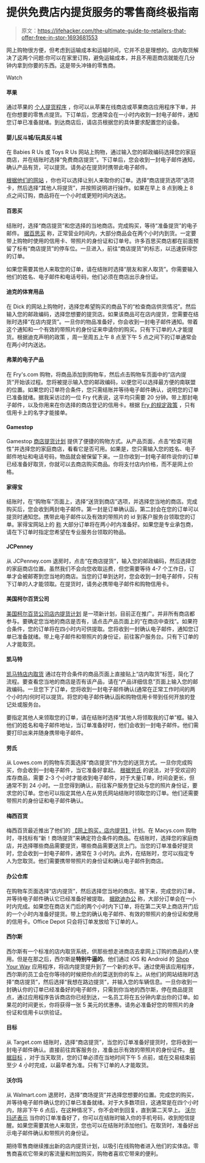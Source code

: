 # 提供免费店内提货服务的零售商终极指南

> 原文：<https://lifehacker.com/the-ultimate-guide-to-retailers-that-offer-free-in-stor-1693681553>

网上购物很方便，但考虑到运输成本和运输时间，它并不总是理想的。店内取货解决了这两个问题:你可以在家里订购，避免运输成本，并且不用逛商店就能在几分钟内拿到你要的东西。这是带头冲锋的零售商。

Watch

#### **苹果**

通过苹果的 [个人提货程序](https://www.apple.com/retail/personal-pickup/) ，你可以从苹果在线商店或苹果商店应用程序下单，并在你想要的零售点提货。下订单后，您通常会在一小时内收到一封电子邮件，通知您订单已准备就绪。到达商店后，请店员根据您的具体要求配置您的设备。

#### **婴儿反斗城/玩具反斗城**

在 Babies R Us 或 Toys R Us 网站上购物，通过输入您的邮政编码选择您的家庭商店，并在结账时选择“免费商店提货”。下订单后，您会收到一封电子邮件通知，确认产品有货，可以提货。请务必在提货时携带此电子邮件。

[根据他们的网站](http://www.toysrus.com/shop/index.jsp?categoryId=4033857) ，你也可以选择让别人来取你的订单。选择“商店提货选项”选项卡，然后选择“其他人将提货”，并按照说明进行操作。如果在早上 8 点到晚上 8 点之间订购，商品将在一个小时或更短时间内送达。

#### **百思买**

结账时，选择“商店提货”和您选择的当地商店。完成购买，等待“准备提货”的电子邮件。 [据百思买](http://www.bestbuy.com/site/help-topics/store-pickup/pcmcat204400050014.c?id=pcmcat204400050014) 称，正常营业时间内，大部分商品会在两个小时内到货。一定要带上购物时使用的信用卡、带照片的身份证和订单号。许多百思买商店都在前面预留了标有“商店提货”的停车位。一旦进入，前往“商店提货”的标志，以迅速获得您的订单。

如果您需要其他人来取您的订单，请在结账时选择“朋友和家人取货”。你需要输入他们的姓名、电子邮件和电话号码，他们必须在商店出示身份证。

#### **迪克的体育用品**

在 Dick 的网站上购物时，选择您希望购买的商品下的“检查商店供货情况”。然后输入您的邮政编码，选择您想要的提货店。如果该商品可在店内提货，您需要在结账时选择“在店内提货”。一旦你的物品准备好，你会收到一封电子邮件通知。带着这个通知和一个有效的带照片的身份证来申请你的购买。只有下订单的人才能提货。根据迪克声明的政策 ，周一至周五上午 8 点至下午 5 点之间下的订单通常会在两小时内送达。

#### **弗莱的电子产品**

在 Fry's.com 购物，将商品添加到购物车，然后点击购物车页面中的“店内提货”开始该过程。您将被提示输入您的邮政编码，以便您可以选择最方便的南联盟的位置。如果您的订单符合条件，您只需结账并等待电子邮件确认，说明您的订单已准备就绪。据我采访过的一位 Fry 代表说，这平均只需要 20 分钟。带上那封电子邮件，以及你用来在你选择的商店登记的信用卡。根据 [Fry 的规定政策](http://www.frys.com/template/help/index/FE30/Service3/Assistance/Middle_Topics/A2DomesticShipping) ，只有信用卡上的名字才能接单。

#### **Gamestop**

Gamestop [商店提货计划](http://www.gamestop.com/gs/landing/hops_info/) 提供了便捷的购物方式。从产品页面，点击“检查可用性”并选择您的家庭商店，看看它是否可用。如果是，您只需输入您的姓名、电子邮件地址和电话号码，物品就会被保留下来。一旦你收到一封电子邮件说你的订单已经准备好取货，你就可以去商店购买商品。你将支付店内价格，而不是网上价格。

#### **家得宝**

结账时，在“购物车”页面上，选择“送货到商店”选项，并选择您当地的商店。完成购买后，您会收到两封电子邮件。第一封是订单确认函，第二封会在您的订单可以提货时通知您。携带此电子邮件以及有效的带照片的 id 到客户服务台领取您的订单。家得宝网站上的 [称](http://www.homedepot.com/c/pick_up_in_store) 大部分订单将在两小时内准备好。如果您是专业承包商，请在下订单时指定您希望在专业服务台领取的物品。

#### **JCPenney**

从 JCPenney.com 退房时，点击“在商店提货”，输入您的邮政编码，然后选择您的家庭商店位置。虽然我们不会向您收取运费，但您需要等待 4-7 个工作日，订单才会被邮寄到您当地的商店。当您的订单到达时，您会收到一封电子邮件，只有下订单的人才能领取。在提货时，请务必携带电子邮件和购物信用卡。

#### **美国柯尔百货公司**

[美国柯尔百货公司店内提货计划](https://cs.kohls.com/app/answers/detail/a_id/1169/~/buy-online,-pick-up-in-store) 是一项新计划，目前正在推广。并非所有商店都参与。要确定您当地的商店是否有，请点击产品页面上的“在商店中查找”。如果符合条件，您的订单将在四小时内可供提取。您将收到一封确认电子邮件，通知您订单已准备就绪。带上电子邮件和带照片的身份证，前往客户服务台。只有下订单的人才能取货。

#### 凯马特

[凯马特店内取货](http://www.kmart.com/free-store-pick-up/dap-120000000360431) 通过在符合条件的商品页面上直接贴上“店内取货”标签，简化了流程。要查看您当地的商店是否有该产品，请在“产品详细信息”页面上输入您的邮政编码。一旦您下了订单，您将收到一封电子邮件确认(通常在正常工作时间的两个小时内)何时可以提货。将您的电子邮件确认函和购物信用卡带到任何开放的登记处或服务台。

要指定其他人来领取您的订单，请在结账时选择“其他人将领取我的订单”框。输入他们的姓名和电子邮件地址，当订单准备好时，他们会收到一封电子邮件。他们需要打印出来并随身携带电子邮件。

#### **劳氏**

从 Lowes.com 的购物车页面选择“商店提货”作为您的送货方式。一旦你完成购买，你会收到一封电子邮件，当它准备好拿起。 [根据劳氏](http://www.lowes.com/cd_shipping+and+delivery_378641591_) 的说法，对于受欢迎的库存商品，需要 2-3 个小时才能收到电子邮件，对于大量订单，时间会更长，但通常不到 24 小时。一旦您得到确认，前往客户服务登记处与您的照片身份证，要求您的订单。您也可以指定其他人在从劳氏网站结账时领取您的订单。他们还需要带照片的身份证和电子邮件确认。

#### **梅西百货**

梅西百货最近推出了他们的 [【网上购买，店内提货】](http://www1.macys.com/m/campaign/splash/buy-online-pickup-in-store/buy-online-pickup-in-store) 计划。在 Macys.com 购物时，寻找标有“新！商场提货”来确定符合条件的商品。在结账时，选择您的家庭商店，并选择哪些商品需要提货，哪些商品需要送货上门。当您的订单准备好提货时，您会收到一封电子邮件，通常在 3 小时内。此外，在结账时，您可以指定专人为您取货。他们需要携带带照片的身份证和确认电子邮件到商店。

#### **办公仓库**

在购物车页面选择“店内提货”，然后选择您当地的商店。接下来，完成您的订单，并等待电子邮件确认它已经准备好被提取。 [据欧迪办公](http://www.officedepot.com/a/promo/pages/buyonline/) 称，大部分订单会在一小时内完成。如果您在商店关门后的两个小时内下订单，将在第二天早上商店开门后的一个小时内准备好提货。带上您的确认电子邮件、有效的带照片的身份证和使用的信用卡。Office Depot 只会将订单发放给下订单的人。

#### **西尔斯**

西尔斯有一个标准的店内取货系统，供那些想走进商店去拿网上订购的商品的人使用。但是在那之后，西尔斯是**特别牛逼的**。他们通过 iOS 和 Android 的 [Shop Your Way](http://www.shopyourway.com/mobile) 应用程序，将店内提货提升到了一个新的水平。通过使用该应用程序，西尔斯的员工会在你等待的时候把你点的菜送到你的车上。从他们的网站结账时选择“商店提货”，然后选择“我想在路边提货”，并输入您的车辆信息。一旦你收到一封确认你的订单已经准备好的电子邮件，只需到你当地的西尔斯，停在商品提货点，通过应用程序告诉商店你已经到达，一名员工将在五分钟内拿出你的订单。如果花的时间更长，你将获得一张 5 美元的优惠券。请务必准备好您的带照片的身份证和信用卡以供验证。

#### **目标**

从 Target.com 结账时，选择“商店提货”，当您的订单准备好提货时，您将收到一封电子邮件确认。直接前往宾客服务台，准备出示有效的带照片的身份证件。 [根据目标](http://www.target.com/c/store-pickup/-/N-55fqz) ，对于当天取货，您的订单必须在当地时间下午 5 点前，或在交易结束前至少 4 小时完成，以最早者为准。只有下订单的人才能取货。

#### **沃尔玛**

从 Walmart.com 退房时，选择“商场提货”并选择您想要的位置。完成您的购买，并等待电子邮件确认您的订单已准备就绪。对于大多数项目，这通常是在四个小时内，除非下午 6 点后，在这种情况下，你不会听到回复，直到第二天早上。 [沃尔玛还表示](http://help.walmart.com/app/answers/detail/a_id/281) 当你的订单准备好了，你可以在结账时输入你的手机号码，收到短信提醒。如果您需要其他人来取货，您也可以在结账时添加他们。在取货时，准备好出示电子邮件确认和带照片的身份证。

期待零售商继续推出新的店内提货计划，以吸引在线购物者进入他们的实体店。零售商喜欢它带来的客流量和附加购买，购物者喜欢它带来的便利。